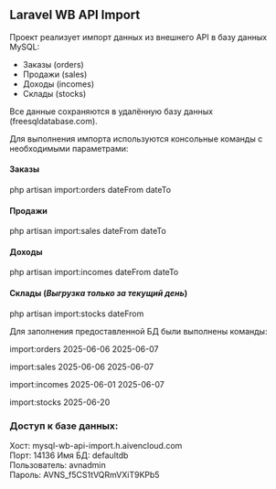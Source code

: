 ## Laravel WB API Import

Проект реализует импорт данных из внешнего API в базу данных MySQL:

- Заказы  (orders)
- Продажи (sales)  
- Доходы (incomes)  
- Склады (stocks)  

Все данные сохраняются в удалённую базу данных (freesqldatabase.com).


Для выполнения импорта используются консольные команды с необходимыми параметрами:

#### Заказы  

php artisan import:orders dateFrom dateTo  

#### Продажи

php artisan import:sales dateFrom dateTo  

#### Доходы

php artisan import:incomes dateFrom dateTo  

#### Склады  (_Выгрузка только за текущий день_)

php artisan import:stocks dateFrom


Для заполнения предоставленной БД были выполнены команды:  

import:orders 2025-06-06 2025-06-07    

import:sales 2025-06-06 2025-06-07    

import:incomes 2025-06-01 2025-06-07    

import:stocks 2025-06-20    
  
    

### Доступ к базе данных:

Хост:         mysql-wb-api-import.h.aivencloud.com  
Порт:         14136
Имя БД:       defaultdb    
Пользователь: avnadmin    
Пароль:       AVNS_f5CS1tVQRmVXiT9KPb5    



